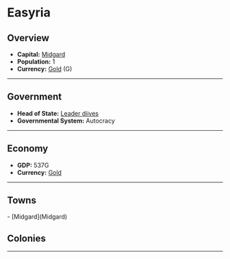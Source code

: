 # <!--NAME-->Easyria<!--NAME-->

## Overview

- **Capital:** <!--CAPITAL_LINK-->[Midgard](Midgard)<!--CAPITAL_LINK-->
- **Population:** <!--POPULATION-->1<!--POPULATION-->
- **Currency:** <!--CURRENCY_LINK-->[Gold](Gold)<!--CURRENCY_LINK--> (<!--CURRENCY_ABV-->G<!--CURRENCY_ABV-->)

---

## Government

- **Head of State:** <!--LEADER_TITLE_LINK-->[Leader diives](diives)<!--LEADER_TITLE_LINK-->
- **Governmental System:** <!--GOVERNMENT-->Autocracy<!--GOVERNMENT-->

---

## Economy

- **GDP:** <!--GDP-->537G<!--GDP-->
- **Currency:** <!--CURRENCY_LINK-->[Gold](Gold)<!--CURRENCY_LINK-->

---

## Towns

<!--TOWNS-->- [Midgard](Midgard)<!--TOWNS-->

## Colonies

<!--COLONIES--><!--COLONIES-->

---